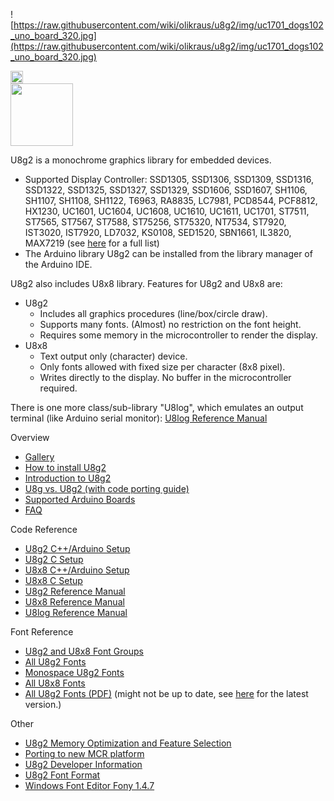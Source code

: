 
[tocstart]: # (toc start)


[tocend]: # (toc end)

![https://raw.githubusercontent.com/wiki/olikraus/u8g2/img/uc1701_dogs102_uno_board_320.jpg](https://raw.githubusercontent.com/wiki/olikraus/u8g2/img/uc1701_dogs102_uno_board_320.jpg) 

<img style="object-fit: none; object-position: 0 0; width: 20px; height: 20px;" src="https://raw.githubusercontent.com/wiki/olikraus/u8g2/img/uc1701_dogs102_uno_board_320.jpg">

<div style="width: 100px;object-fit: none;object-position: 0 0;">
<img src="https://raw.githubusercontent.com/wiki/olikraus/u8g2/img/uc1701_dogs102_uno_board_320.jpg" style="width: 100px;object-fit: none;object-position: 0 0;">
</div>

U8g2 is a monochrome graphics library for embedded devices. 
 * Supported Display Controller: SSD1305, SSD1306, SSD1309, SSD1316, SSD1322, SSD1325, SSD1327, SSD1329, SSD1606, SSD1607, SH1106, SH1107, SH1108, SH1122, T6963, RA8835, LC7981, PCD8544, PCF8812, HX1230, UC1601, UC1604, UC1608, UC1610, UC1611, UC1701, ST7511, ST7565, ST7567, ST7588, ST75256, ST75320, NT7534, ST7920, IST3020, IST7920, LD7032, KS0108, SED1520, SBN1661, IL3820, MAX7219 (see [here](u8g2setupcpp) for a full list)
 * The Arduino library U8g2 can be installed from the library manager of the Arduino IDE.

U8g2 also includes U8x8 library. Features for U8g2 and U8x8 are:
 * U8g2
   * Includes all graphics procedures (line/box/circle draw).
   * Supports many fonts. (Almost) no restriction on the font height.
   * Requires some memory in the microcontroller to render the display.
 * U8x8
   * Text output only (character) device.
   * Only fonts allowed with fixed size per character (8x8 pixel).
   * Writes directly to the display. No buffer in the microcontroller required.

There is one more class/sub-library "U8log", which emulates an output terminal
(like Arduino serial monitor): [U8log Reference Manual](u8logreference)

Overview

 * [Gallery](gallery)
 * [How to install U8g2](u8g2install)
 * [Introduction to U8g2](setup_tutorial)
 * [U8g vs. U8g2 (with code porting guide)](u8gvsu8g2)
 * [Supported Arduino Boards](boardlist)
 * [FAQ](https://github.com/olikraus/u8g2/blob/master/doc/faq.txt)

Code Reference

 * [U8g2 C++/Arduino Setup](u8g2setupcpp)
 * [U8g2 C Setup](u8g2setupc)
 * [U8x8 C++/Arduino Setup](u8x8setupcpp)
 * [U8x8 C Setup](u8x8setupc)
 * [U8g2 Reference Manual](u8g2reference)
 * [U8x8 Reference Manual](u8x8reference)
 * [U8log Reference Manual](u8logreference)

Font Reference

 * [U8g2 and U8x8 Font Groups](fntgrp)
 * [All U8g2 Fonts](fntlistall) 
 * [Monospace U8g2 Fonts](fntlistmono)
 * [All U8x8 Fonts](fntlist8x8)
 * [All U8g2 Fonts (PDF)](https://github.com/olikraus/u8g2/blob/master/doc/u8g2fntlistall.pdf) (might not be up to date, see [here](fntlistall)  for the latest version.)
 
Other

 * [U8g2 Memory Optimization and Feature Selection](u8g2optimization)
 * [Porting to new MCR platform](Porting-to-new-MCU-platform)
 * [U8g2 Developer Information](internal)
 * [U8g2 Font Format](u8g2fontformat)
 * [Windows Font Editor Fony 1.4.7](https://github.com/olikraus/u8g2/blob/master/tools/font/fony)
